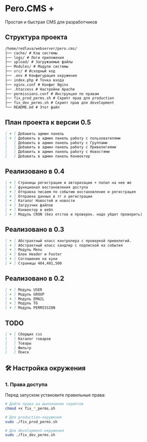 # Pero.CMS +

Простая и быстрая CMS для разработчиков

## Структура проекта

```markdown
/home/redlava/webserver/pero.cms/
├── cache/ # Кэш системы
├── logs/ # Логи приложения
├── upload/ # Загружаемые файлы
├── Modules/ # Модули системы
├── src/ # Исходный код
├── .env # Конфигурация окружения
├── index.php # Точка входа
├── nginx.conf # Конфиг Nginx
├── .htaccess # Настройки Apache
├── permissions.conf # Инструкция по правам
├── fix_prod_perms.sh # Скрипт прав для production
├── fix_dev_perms.sh # Скрипт прав для development
└── README.md # Этот файл

```
## План проекта к версии 0.5

```markdown
[ + ] Добавить админ панель
[ + ] Добавить в админ панель работу с пользователями
[   ] Добавить в админ панель работу с Группами
[   ] Добавить в админ панель работу с Привелегиями
[   ] Добавить в админ панель работу с Новостями
[   ] Добавить в админ панель Конвектор

```

## Реализовано в 0.4

```markdown
[ + ] Страницы регистрации и авторизации + попап на нее же
[ + ] функционал востановления доступа
[ + ] Отправка писаем по событию востановление и регистрация
[ + ] Отправка данных в тг о регистрации
[ + ] Каталог Новостей и новости
[ + ] Загрузчик файлов
[ + ] Конвектор в вебп 
[ + ] Модуль CRON (без етстов и проверок. надо убдет проверить)

```

## Реализовано в  0.3

```markdown
[ + ] Абстрактный класс контролера с проверкой привелегий.
[ + ] Абстрактный класс хандлер с подпиской на события
[ + ] Модуль Menu
[ + ] Блок Header и Footer
[ + ] Соглашение на куки
[ + ] Страницы 404,401,500

```

## Реализовано в 0.2

```markdown
[ + ] Модуль USER
[ + ] Модуль GROUP
[ + ] Модуль EMAIL
[ + ] Модуль TG
[ + ] Модуль PERMISSION

```

## TODO

```markdown
[ + ] Сборщик css
[   ] Каталог товаров
[   ] Товары
[   ] Фильтр
[   ] Поиск

```
## 🛠 Настройка окружения

### 1. Права доступа

Перед запуском установите правильные права:

```bash
# Дайте права на выполнение скриптов
chmod +x fix_*_perms.sh

# Для production-окружения
sudo ./fix_prod_perms.sh

# Для development-окружения
sudo ./fix_dev_perms.sh
```